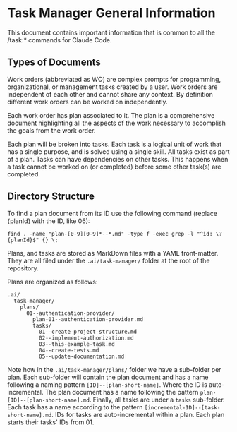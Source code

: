 # Task Manager General Information

This document contains important information that is common to all the /task:*
commands for Claude Code.

## Types of Documents

Work orders (abbreviated as WO) are complex prompts for programming, 
organizational, or management tasks created by a user. Work orders are
independent of each other and cannot share any context. By definition 
different work orders can be worked on independently.

Each work order has plan associated to it. The plan is a comprehensive document
highlighting all the aspects of the work necessary to accomplish the goals from
the work order.

Each plan will be broken into tasks. Each task is a logical unit of work that 
has a single purpose, and is solved using a single skill. All tasks exist as 
part of a plan. Tasks can have dependencies on other tasks. This happens when a
task cannot be worked on (or completed) before some other task(s) are completed.

## Directory Structure

To find a plan document from its ID use the following command (replace {planId} with the ID, like 06):
```shell
find . -name "plan-[0-9][0-9]*--*.md" -type f -exec grep -l "^id: \?{planId}$" {} \;
```

Plans, and tasks are stored as MarkDown files with a YAML front-matter. They are
all filed under the `.ai/task-manager/` folder at the root of the repository.

Plans are organized as follows:

```
.ai/
  task-manager/
    plans/
      01--authentication-provider/
        plan-01--authentication-provider.md
        tasks/
          01--create-project-structure.md
          02--implement-authorization.md
          03--this-example-task.md
          04--create-tests.md
          05--update-documentation.md
```

Note how in the `.ai/task-manager/plans/` folder we have a sub-folder per plan.
Each sub-folder will contain the plan document and has a name following a naming 
pattern `[ID]--[plan-short-name]`. Where the ID is auto-incremental. The plan 
document has a name following the pattern `plan-[ID]--[plan-short-name].md`. 
Finally, all tasks are under a `tasks` sub-folder. Each task has a name 
according to the pattern `[incremental-ID]--[task-short-name].md`. IDs for tasks
are auto-incremental within a plan. Each plan starts their tasks' IDs from 01.
